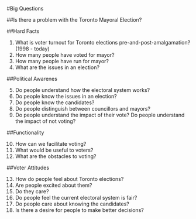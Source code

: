 #Big Questions 

##Is there a problem with the Toronto Mayoral Election? 


##Hard Facts
1. What is voter turnout for Toronto elections pre-and-post-amalgamation? (1998 - today)
2. How many people have voted for mayor? 
3. How many people have run for mayor? 
4. What are the issues in an election? 

##Political Awarenes 
 
 5. Do people understand how the electoral system works? 
 6. Do people know the issues in an election? 
 7. Do people know the candidates? 
 8. Do people distinguish between councillors and mayors? 
 9. Do people understand the impact of their vote? Do people understand the impact of not voting? 
 
##Functionality 

10. How can we facilitate voting? 
11. What would be useful to voters? 
12. What are the obstacles to voting? 


##Voter Attitudes

13. How do people feel about Toronto elections? 
14. Are people excited about them? 
15. Do they care? 
16. Do people feel the current electoral system is fair? 
17. Do people care about knowing the candidates? 
18. Is there a desire for people to make better decisions? 









